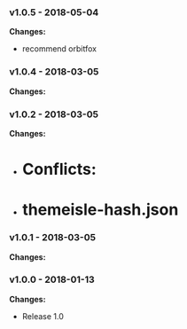
 ### v1.0.5 - 2018-05-04 
 **Changes:** 
 * recommend orbitfox
 
 ### v1.0.4 - 2018-03-05 
 **Changes:** 
  
 ### v1.0.2 - 2018-03-05 
 **Changes:** 
 * # Conflicts:
* #	themeisle-hash.json
 
 ### v1.0.1 - 2018-03-05 
 **Changes:** 
  
 ### v1.0.0 - 2018-01-13 
 **Changes:** 
 * Release 1.0
 
